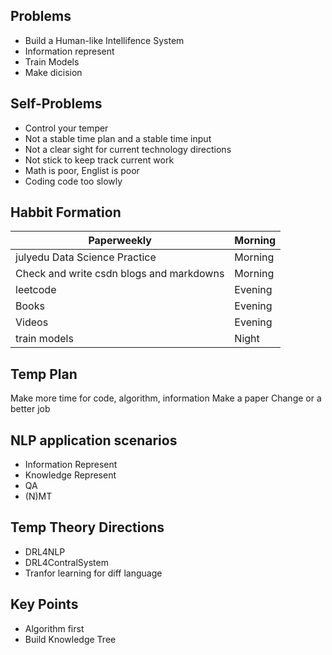 Problems
---
* Build a Human-like Intellifence System
* Information represent
* Train Models
* Make dicision

Self-Problems
--
+ Control your temper
+ Not a stable time plan and a stable time input
+ Not a clear sight for current technology directions
+ Not stick to keep track current work
+ Math is poor, Englist is poor
+ Coding code too slowly

Habbit Formation
---
Paperweekly | Morning
------------|----------
julyedu Data Science Practice | Morning
Check and write csdn blogs and markdowns | Morning
leetcode |Evening
Books | Evening
Videos | Evening
train models |Night

Temp Plan
---
Make more time for code, algorithm, information
Make a paper
Change or a better job

NLP application scenarios
---
+ Information Represent
+ Knowledge Represent
+ QA
+ (N)MT

Temp Theory Directions
---
* DRL4NLP
* DRL4ContralSystem
* Tranfor learning for diff language

Key Points
---
* Algorithm first
* Build Knowledge Tree
